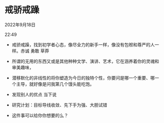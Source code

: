 # 戒骄戒躁

2022年9月18日

22:49

 

-   戒骄戒躁，找到初学者心态，像尽全力的新手一样，像没有包袱和尊严的人一样。赤诚 勇敢 草莽

-   所谓的无用的东西又或是其他种种文学、演讲、艺术，它在涵养着你的灵魂和审美趣味，

-   潜移默化的非线性的将你塑造为今日的独特个性，你要问是哪一个重要、哪一个主导，就好像是问我第几个馒头能吃饱。

-   发现别人的优点 当下说

-   研究计划：目标导线收敛、先下手为强、大胆试错

-   这件事可以给你你想要的么？
